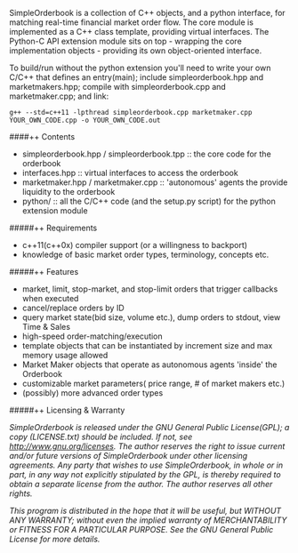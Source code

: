 SimpleOrderbook is a collection of C++ objects, and a python interface, for matching real-time financial market order flow. The core module is implemented as a C++ class template, providing virtual interfaces. The Python-C API extension module sits on top - wrapping the core implementation objects - providing its own object-oriented interface.

To build/run without the python extension you'll need to write your own C/C++ that defines an entry(main); include simpleorderbook.hpp and marketmakers.hpp; compile with simpleorderbook.cpp and marketmaker.cpp; and link:

```g++ --std=c++11 -lpthread simpleorderbook.cpp marketmaker.cpp YOUR_OWN_CODE.cpp -o YOUR_OWN_CODE.out```

####++ Contents

- simpleorderbook.hpp / simpleorderbook.tpp :: the core code for the orderbook
- interfaces.hpp :: virtual interfaces to access the orderbook
- marketmaker.hpp / marketmaker.cpp :: 'autonomous' agents the provide liquidity to the orderbook
- python/ :: all the C/C++ code (and the setup.py script) for the python extension module

#####++ Requirements 
- c++11(c++0x) compiler support (or a willingness to backport)
- knowledge of basic market order types, terminology, concepts etc.

#####++ Features 
- market, limit, stop-market, and stop-limit orders that trigger callbacks when executed
- cancel/replace orders by ID
- query market state(bid size, volume etc.), dump orders to stdout, view Time & Sales 
- high-speed order-matching/execution
- template objects that can be instantiated by increment size and max memory usage allowed 
- Market Maker objects that operate as autonomous agents 'inside' the Orderbook
- customizable market parameters( price range, # of market makers etc.)
- (possibly) more advanced order types

#####++ Licensing & Warranty

*SimpleOrderbook is released under the GNU General Public License(GPL); a copy (LICENSE.txt) should be included. If not, see http://www.gnu.org/licenses. The author reserves the right to issue current and/or future versions of SimpleOrderbook under other licensing agreements. Any party that wishes to use SimpleOrderbook, in whole or in part, in any way not explicitly stipulated by the GPL, is thereby required to obtain a separate license from the author. The author reserves all other rights.*

*This program is distributed in the hope that it will be useful, but WITHOUT ANY WARRANTY; without even the implied warranty of MERCHANTABILITY or FITNESS FOR A PARTICULAR PURPOSE. See the GNU General Public License for more details.*
